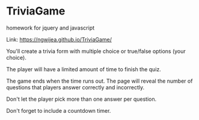 # TriviaGame
homework for jquery and javascript

Link: https://ngwijea.github.io/TriviaGame/

You'll create a trivia form with multiple choice or true/false options (your choice).


The player will have a limited amount of time to finish the quiz.

The game ends when the time runs out. The page will reveal the number of questions that players answer correctly and incorrectly.



Don't let the player pick more than one answer per question.


Don't forget to include a countdown timer.

